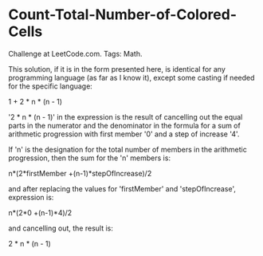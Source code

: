 # Count-Total-Number-of-Colored-Cells
Challenge at LeetCode.com. Tags: Math.

This solution, if it is in the form presented here, is identical for any programming language (as far as I know it), except some casting if needed for the specific language:

1 + 2 * n * (n - 1)

'2 * n * (n - 1)' in the expression is the result of cancelling out the equal parts in the numerator and the denominator in the formula for a sum of arithmetic progression with first member '0' and a step of increase '4'.
    
If 'n' is the designation for the total number of members in the arithmetic progression, then the sum for the 'n' members is:

n*(2*firstMember +(n-1)*stepOfIncrease)/2

and after replacing the values for 'firstMember' and 'stepOfIncrease', expression is:

n*(2*0 +(n-1)*4)/2

and cancelling out, the result is:

2 * n * (n - 1)
